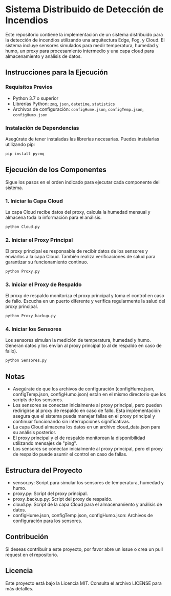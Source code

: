 # Sistema Distribuido de Detección de Incendios

Este repositorio contiene la implementación de un sistema distribuido para la detección de incendios utilizando una arquitectura Edge, Fog, y Cloud. El sistema incluye sensores simulados para medir temperatura, humedad y humo, un proxy para procesamiento intermedio y una capa cloud para almacenamiento y análisis de datos.

## Instrucciones para la Ejecución

### Requisitos Previos

- Python 3.7 o superior
- Librerías Python: `zmq`, `json`, `datetime`, `statistics`
- Archivos de configuración: `configHume.json`, `configTemp.json`, `configHumo.json`

### Instalación de Dependencias

Asegúrate de tener instaladas las librerías necesarias. Puedes instalarlas utilizando pip:

```bash
pip install pyzmq
```

## Ejecución de los Componentes

Sigue los pasos en el orden indicado para ejecutar cada componente del sistema.

### 1. Iniciar la Capa Cloud
La capa Cloud recibe datos del proxy, calcula la humedad mensual y almacena toda la información para el análisis.

```bash
python Cloud.py
```

### 2. Iniciar el Proxy Principal

El proxy principal es responsable de recibir datos de los sensores y enviarlos a la capa Cloud. También realiza verificaciones de salud para garantizar su funcionamiento continuo.

```bash
python Proxy.py
```

### 3. Iniciar el Proxy de Respaldo
El proxy de respaldo monitoriza el proxy principal y toma el control en caso de fallo. Escucha en un puerto diferente y verifica regularmente la salud del proxy principal.

```bash
python Proxy_backup.py
```

### 4. Iniciar los Sensores
Los sensores simulan la medición de temperatura, humedad y humo. Generan datos y los envían al proxy principal (o al de respaldo en caso de fallo).

```bash
python Sensores.py
```


## Notas
- Asegúrate de que los archivos de configuración (configHume.json, configTemp.json, configHumo.json) están en el mismo directorio que los scripts de los sensores.
- Los sensores se conectan inicialmente al proxy principal, pero pueden redirigirse al proxy de respaldo en caso de fallo. Esta implementación asegura que el sistema pueda manejar fallas en el proxy principal y continuar funcionando sin interrupciones significativas.
- La capa Cloud almacena los datos en un archivo cloud_data.json para su análisis posterior.
- El proxy principal y el de respaldo monitorean la disponibilidad utilizando mensajes de "ping".
- Los sensores se conectan inicialmente al proxy principal, pero el proxy de respaldo puede asumir el control en caso de fallas.

## Estructura del Proyecto
- sensor.py: Script para simular los sensores de temperatura, humedad y humo.
- proxy.py: Script del proxy principal.
- proxy_backup.py: Script del proxy de respaldo.
- cloud.py: Script de la capa Cloud para el almacenamiento y análisis de datos.
- configHume.json, configTemp.json, configHumo.json: Archivos de configuración para los sensores.

## Contribución
Si deseas contribuir a este proyecto, por favor abre un issue o crea un pull request en el repositorio.

## Licencia
Este proyecto está bajo la Licencia MIT. Consulta el archivo LICENSE para más detalles.
